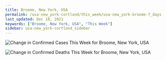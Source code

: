 ```yaml
---
title: Broome, New York, USA
permalink: /usa-new_york-cortland/this_week/usa-new_york-broome-7_days.html
last_updated: Dec 18, 2021
keywords: ["Broome, New York, USA", "This Week"]
sidebar: usa-new_york-cortland_sidebar
---
```


![Change in Confirmed Cases This Week for Broome, New York, USA](/covid_tracker/images/graphs/usa-new_york-broome-delta_confirmed-7_days_graph.png)

![Change in Confirmed Deaths This Week for Broome, New York, USA](/covid_tracker/images/graphs/usa-new_york-broome-delta_deaths-7_days_graph.png)
